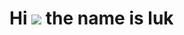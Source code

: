 Hi ![](https://user-images.githubusercontent.com/18350557/176309783-0785949b-9127-417c-8b55-ab5a4333674e.gif) the name is luk
===========================================================================================================================
